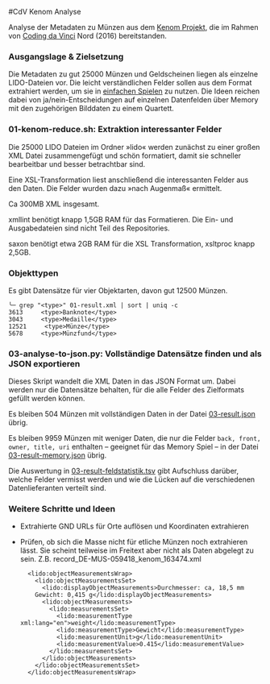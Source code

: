 #CdV Kenom Analyse

Analyse der Metadaten zu Münzen aus dem [Kenom Projekt](http://www.kenom.de), die im Rahmen von [Coding da Vinci](https://codingdavinci.de) Nord (2016) bereitstanden.


### Ausgangslage & Zielsetzung

Die Metadaten zu gut 25000 Münzen und Geldscheinen liegen als einzelne LIDO-Dateien vor. Die leicht verständlichen Felder sollen aus dem Format extrahiert werden, um sie in [einfachen Spielen](https://hackdash.org/projects/57dd5e93d9284f016c047460) zu nutzen.
Die Ideen reichen dabei von ja/nein-Entscheidungen auf einzelnen Datenfelden über Memory mit den zugehörigen Bilddaten zu einem Quartett.


### 01-kenom-reduce.sh: Extraktion interessanter Felder

Die 25000 LIDO Dateien im Ordner »lido« werden zunächst zu einer großen XML Datei zusammengefügt und schön formatiert, damit sie schneller bearbeitbar und besser betrachtbar sind.

Eine XSL-Transformation liest anschließend die interessanten Felder aus den Daten. Die Felder wurden dazu »nach Augenmaß« ermittelt.

Ca 300MB XML insgesamt.

xmllint benötigt knapp 1,5GB RAM für das Formatieren. Die Ein- und Ausgabedateien sind nicht Teil des Repositories.

saxon benötigt etwa 2GB RAM für die XSL Transformation, xsltproc knapp 2,5GB.


### Objekttypen

Es gibt Datensätze für vier Objektarten, davon gut 12500 Münzen.

```
╰─ grep "<type>" 01-result.xml | sort | uniq -c
3613     <type>Banknote</type>
3043     <type>Medaille</type>
12521     <type>Münze</type>
5678     <type>Münzfund</type>
```

### 03-analyse-to-json.py: Vollständige Datensätze finden und als JSON exportieren

Dieses Skript wandelt die XML Daten in das JSON Format um. Dabei werden nur die Datensätze behalten, für die alle Felder des Zielformats gefüllt werden können.

Es bleiben 504 Münzen mit vollständigen Daten in der Datei [03-result.json](blob/master/03-result.json) übrig.

Es bleiben 9959 Münzen mit weniger Daten, die nur die Felder `back, front, owner, title, uri` enthalten – geeignet für das Memory Spiel – in der Datei [03-result-memory.json](blob/master/03-result-memory.json) übrig.

Die Auswertung in [03-result-feldstatistik.tsv](blob/master/03-result-feldstatistik.tsv) gibt Aufschluss darüber, welche Felder vermisst werden und wie die Lücken auf die verschiedenen Datenlieferanten verteilt sind.


### Weitere Schritte und Ideen

* Extrahierte GND URLs für Orte auflösen und Koordinaten extrahieren
* Prüfen, ob sich die Masse nicht für etliche Münzen noch extrahieren lässt. Sie scheint teilweise im Freitext aber nicht als Daten abgelegt zu sein. Z.B. record_DE-MUS-059418_kenom_163474.xml

        <lido:objectMeasurementsWrap>
          <lido:objectMeasurementsSet>
            <lido:displayObjectMeasurements>Durchmesser: ca, 18,5 mm
          Gewicht: 0,415 g</lido:displayObjectMeasurements>
            <lido:objectMeasurements>
              <lido:measurementsSet>
                <lido:measurementType xml:lang="en">weight</lido:measurementType>
                <lido:measurementType>Gewicht</lido:measurementType>
                <lido:measurementUnit>g</lido:measurementUnit>
                <lido:measurementValue>0.415</lido:measurementValue>
              </lido:measurementsSet>
            </lido:objectMeasurements>
          </lido:objectMeasurementsSet>
        </lido:objectMeasurementsWrap>
